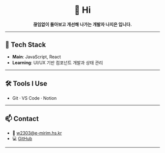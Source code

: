 <div align="center">

# 👋 Hi
**끊임없이 돌아보고 개선해 나가는 개발자 나지은 입니다.**

</div>

---

## 🧠 Tech Stack

- **Main**: JavaScript, React  
- **Learning**: UI/UX 기반 컴포넌트 개발과 상태 관리

---

## 🛠 Tools I Use

- Git · VS Code · Notion

---

## 📫 Contact

- 📧 w2303@e-mirim.hs.kr  
- 💻 [GitHub](https://github.com/jieun0240)

---
